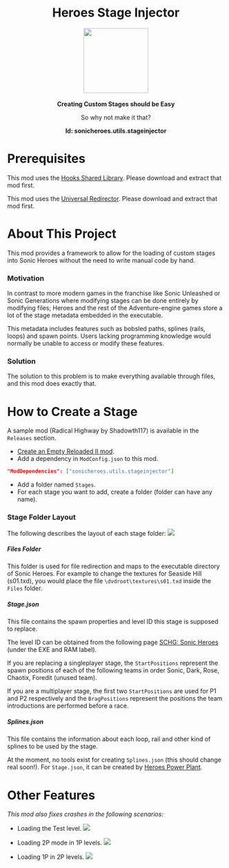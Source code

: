 <div align="center">
	<h1>Heroes Stage Injector</h1>
	<img src="https://i.imgur.com/BjPn7rU.png" width="150" align="center" />
	<br/> <br/>
	<strong>Creating Custom Stages should be Easy<br/></strong>
	<p>So why not make it that?</p>
<b>Id: sonicheroes.utils.stageinjector</b>
</div>

# Prerequisites
This mod uses the [Hooks Shared Library](https://github.com/Sewer56/Reloaded.SharedLib.Hooks).
Please download and extract that mod first.

This mod uses the [Universal Redirector](https://github.com/Reloaded-Project/reloaded.universal.redirector).
Please download and extract that mod first.

# About This Project

This mod provides a framework to allow for the loading of custom stages into Sonic Heroes without the need to write manual code by hand.

### Motivation
In contrast to more modern games in the franchise like Sonic Unleashed or Sonic Generations where modifying stages can be done entirely by modifying files; Heroes and the rest of the Adventure-engine games store a lot of the stage metadata embedded in the executable.

This metadata includes features such as bobsled paths, splines (rails, loops) and spawn points. Users lacking programming knowledge would normally be unable to access or modify these features.

### Solution
The solution to this problem is to make everything available through files, and this mod does exactly that.

# How to Create a Stage

A sample mod (Radical Highway by Shadowth117) is available in the `Releases` section.

- [Create an Empty Reloaded II mod](https://github.com/Reloaded-Project/Reloaded-II/blob/master/Docs/GettingStartedMods.md).
- Add a dependency in `ModConfig.json` to this mod.
```json
"ModDependencies": ["sonicheroes.utils.stageinjector"]
```

- Add a folder named `Stages`.
- For each stage you want to add, create a folder (folder can have any name).

### Stage Folder Layout
The following describes the layout of each stage folder:
![](https://i.imgur.com/ibj2IGV.png)

##### Files Folder
This folder is used for file redirection and maps to the executable directory of Sonic Heroes.
For example to change the textures for Seaside Hill (s01.txd), you would place the file `\dvdroot\textures\s01.txd` inside the `Files` folder.

##### Stage.json
This file contains the spawn properties and level ID this stage is supposed to replace.

The level ID can be obtained from the following page [SCHG: Sonic Heroes](http://info.sonicretro.org/SCHG:Sonic_Heroes/Level_List)  (under the EXE and RAM label).

If you are replacing a singleplayer stage, the `StartPositions` represent the spawn positions of each of the following teams in order Sonic, Dark, Rose, Chaotix, Foredit (unused team).

If you are a multiplayer stage, the first two `StartPositions` are used for P1 and P2 respectively and the `BragPositions` represent the positions the team introductions are performed before a race. 

##### Splines.json
This file contains the information about each loop, rail and other kind of splines to be used by the stage.

At the moment, no tools exist for creating `Splines.json` (this should change real soon!).
For `Stage.json`, it can be created by [Heroes Power Plant](https://github.com/igorseabra4/HeroesPowerPlant).

# Other Features

*This mod also fixes crashes in the following scenarios:*

- Loading the Test level.
![](https://cdn.discordapp.com/attachments/317475533321404416/613059388252487719/unknown.png)

- Loading 2P mode in 1P levels.
![](https://cdn.discordapp.com/attachments/317475533321404416/613058385771757578/Tsonic_win_bnalZlSPEU.png)

- Loading 1P in 2P levels.
![](https://cdn.discordapp.com/attachments/317475533321404416/613064695171252224/unknown.png)
